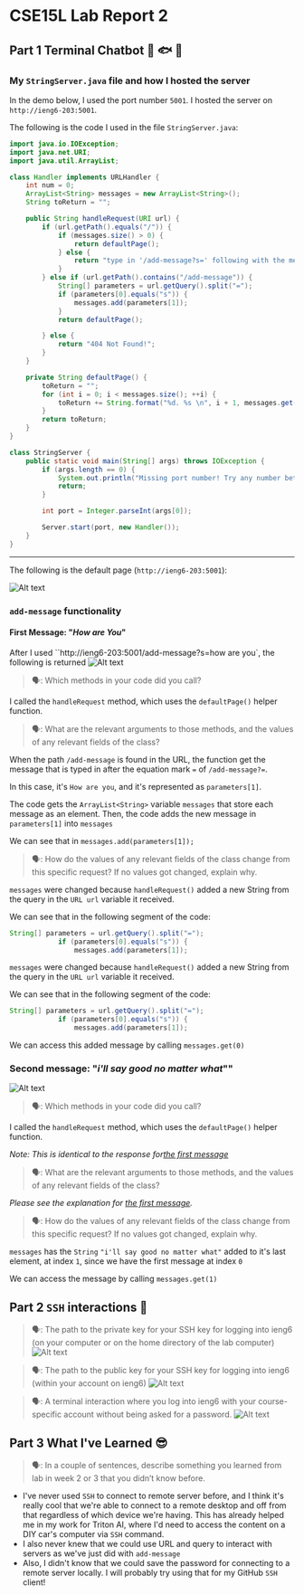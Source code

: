 # CSE15L Lab Report 2

## Part 1 Terminal Chatbot 🎣 🐟 🍣

### My `StringServer.java` file and how I hosted the server
In the demo below, I used the port number `5001`. I hosted the server on `http://ieng6-203:5001`.

The following is the code I used in the file `StringServer.java`:

```java
import java.io.IOException;
import java.net.URI;
import java.util.ArrayList;

class Handler implements URLHandler {
    int num = 0;
    ArrayList<String> messages = new ArrayList<String>();
    String toReturn = "";

    public String handleRequest(URI url) {
        if (url.getPath().equals("/")) {
            if (messages.size() > 0) {
                return defaultPage();
            } else {
                return "type in '/add-message?s=' following with the messages you wanna add";
            }
        } else if (url.getPath().contains("/add-message")) {
            String[] parameters = url.getQuery().split("=");
            if (parameters[0].equals("s")) {
                messages.add(parameters[1]);
            }
            return defaultPage();

        } else {
            return "404 Not Found!";
        }
    }

    private String defaultPage() {
        toReturn = "";
        for (int i = 0; i < messages.size(); ++i) {
            toReturn += String.format("%d. %s \n", i + 1, messages.get(i));
        }
        return toReturn;
    }
}

class StringServer {
    public static void main(String[] args) throws IOException {
        if (args.length == 0) {
            System.out.println("Missing port number! Try any number between 1024 to 49151");
            return;
        }

        int port = Integer.parseInt(args[0]);

        Server.start(port, new Handler());
    }
}

```

---

The following is the default page (`http://ieng6-203:5001`):

![Alt text](./images/week3_images/default-page.png)

### `add-message` functionality
#### First Message: "*How are You*"
After I used ``http://ieng6-203:5001/add-message?s=how are you`, the following is returned
![Alt text](./images/week3_images/first-image.png)

> 🗣️: Which methods in your code did you call?

I called the `handleRequest` method, which uses the `defaultPage()` helper function.

> 🗣️: What are the relevant arguments to those methods, and the values of any relevant fields of the class?

When the path `/add-message` is found in the URL, the function get the message that is typed in after the equation mark `=` of `/add-message?=`.

In this case, it's `How are you`, and it's represented as `parameters[1]`.

The code gets the `ArrayList<String>` variable `messages` that store each message as an element. Then, the code adds the new message in `parameters[1]` into `messages`

We can see that in `messages.add(parameters[1]);`

> 🗣️: How do the values of any relevant fields of the class change from this specific request? If no values got changed, explain why.

`messages` were changed because `handleRequest()` added a new String from the query in the `URL url` variable it received.

We can see that in the following segment of the code:
```java
String[] parameters = url.getQuery().split("=");
            if (parameters[0].equals("s")) {
                messages.add(parameters[1]);
```

`messages` were changed because `handleRequest()` added a new String from the query in the `URL url` variable it received.

We can see that in the following segment of the code:
```java
String[] parameters = url.getQuery().split("=");
            if (parameters[0].equals("s")) {
                messages.add(parameters[1]);
```

We can access this added message by calling `messages.get(0)`

### Second message: "*i'll say good no matter what*""
![Alt text](./images/week3_images/second-image.png)

> 🗣️: Which methods in your code did you call?

I called the `handleRequest` method, which uses the `defaultPage()` helper function.

*Note: This is identical to the response for[the first message](#first-message-how-are-you)*

> 🗣️: What are the relevant arguments to those methods, and the values of any relevant fields of the class?

*Please see the explanation for [the first message](#first-message-how-are-you).*

> 🗣️: How do the values of any relevant fields of the class change from this specific request? If no values got changed, explain why.

`messages` has the `String` `"i'll say good no matter what"` added to it's last element, at index `1`, since we have the first message at index `0`

We can access the message by calling `messages.get(1)`




## Part 2 `SSH` interactions 👹
> 🗣️: The path to the private key for your SSH key for logging into ieng6 (on your computer or on the home directory of the lab computer)
> ![Alt text](./images/week3_images/local-terminal.png)

> 🗣️: The path to the public key for your SSH key for logging into ieng6 (within your account on ieng6)
> ![Alt text](./images/week3_images/remote-terminal.png)

> 🗣️: A terminal interaction where you log into ieng6 with your course-specific account without being asked for a password.
> ![Alt text](./images/week3_images/seamless-login.png)


## Part 3 What I've Learned 😎
> 🗣️: In a couple of sentences, describe something you learned from lab in week 2 or 3 that you didn’t know before.

- I've never used `SSH` to connect to remote server before, and I think it's really cool that we're able to connect to a remote desktop and off from that regardless of which device we're having. This has already helped me in my work for Triton AI, where I'd need to access the content on a DIY car's computer via `SSH` command. 
- I also never knew that we could use URL and query to interact with servers as we've just did with `add-message`
- Also, I didn't know that we could save the password for connecting to a remote server locally. I will probably try using that for my GitHub `SSH` client! 